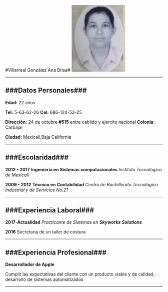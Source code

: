 #Villarreal González Ana Brisa#
![foto](https://raw.githubusercontent.com/Brisa2310/Markdown/master/foto.JPG)

---

###Datos Personales###
---
**Edad:** 22 años

**Tel:** 5-63-62-26  **Cel:** 686-124-53-25

**Dirección:** 24 de octubre **#515** entre cabildo y ejercito nacional **Colonia:** Carbajal

**Ciudad:** Mexicali,Baja California


---
###Escolaridad###
---
**2012 - 2017** **Ingeniería en Sistemas computacionales**
*Instituto Tecnológico de Mexicali*

**2009 - 2012** **Técnico en Contabilidad**
*Centro de Bachillerato Tecnológico Industrial y de Servicios No.21*

---

###Experiencia Laboral###
---

**2017-Actualidad** *Practicante de Sistemas en **Skyworks Solutions***

**2016** Secretaria de un taller de costura

---

###Experiencia Profesional###
---
**Desarrollador de Apple**

Cumplir las expectativas del cliente con un producto viable y de calidad, desarrollo de sistemas automatizados

---


